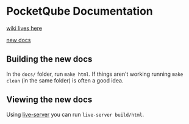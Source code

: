 # PocketQube Documentation
[wiki lives here](https://github.com/PyCubed-Mini/NewDocumentation/wiki)

[new docs](https://pocketqube.readthedocs.io/en/latest/index.html)

## Building the new docs

In the `docs/` folder, run `make html`.
If things aren't working running `make clean` (in the same folder) is often a good idea.

## Viewing the new docs

Using [live-server](https://www.npmjs.com/package/live-server) you can run `live-server build/html`.